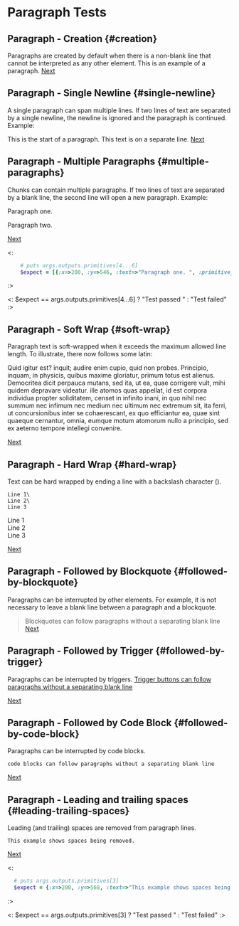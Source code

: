 # Paragraph Tests

## Paragraph - Creation {#creation}

Paragraphs are created by default when there is a non-blank line that cannot be interpreted as any other element. This is an example of a paragraph.
[Next](#single-newline)

## Paragraph - Single Newline  {#single-newline}
A single paragraph can span multiple lines.
If two lines of text are separated by a single newline, the newline is ignored
and the paragraph is continued. Example:

This is the start of a paragraph.
This text is on a separate line.
[Next](#multiple-paragraphs)

## Paragraph - Multiple Paragraphs {#multiple-paragraphs}
Chunks can contain multiple paragraphs. If two lines of text are separated by a blank line, the second line will open a new paragraph. Example:

Paragraph one.

Paragraph two.

[Next](#soft-wrap)

<: 
```rb
    # puts args.outputs.primitives[4...6]
    $expect = [{:x=>200, :y=>546, :text=>"Paragraph one. ", :primitive_marker=>:label, :font=>"fonts/roboto/roboto-regular.ttf", :size_enum=>0, :line_spacing=>1, :r=>204, :g=>204, :b=>204, :spacing_between=>0.6, :spacing_after=>0.9, :size_px=>22.0}, {:x=>200, :y=>511, :text=>"Paragraph two. ", :primitive_marker=>:label, :font=>"fonts/roboto/roboto-regular.ttf", :size_enum=>0, :line_spacing=>1, :r=>204, :g=>204, :b=>204, :spacing_between=>0.6, :spacing_after=>0.9, :size_px=>22.0}]
```
:>

<: $expect == args.outputs.primitives[4...6] ? "Test passed " : "Test failed" :>


## Paragraph - Soft Wrap {#soft-wrap}
Paragraph text is soft-wrapped when it exceeds the maximum allowed line length. To illustrate, there now follows some latin: 

Quid igitur est? inquit; audire enim cupio, quid non probes. Principio, inquam, in physicis, quibus maxime gloriatur, primum totus est alienus. Democritea dicit perpauca mutans, sed ita, ut ea, quae corrigere vult, mihi quidem depravare videatur. ille atomos quas appellat, id est corpora individua propter soliditatem, censet in infinito inani, in quo nihil nec summum nec infimum nec medium nec ultimum nec extremum sit, ita ferri, ut concursionibus inter se cohaerescant, ex quo efficiantur ea, quae sint quaeque cernantur, omnia, eumque motum atomorum nullo a principio, sed ex aeterno tempore intellegi convenire.

[Next](#hard-wrap)

## Paragraph - Hard Wrap {#hard-wrap}
Text can be hard wrapped by ending a line with a backslash character (\).

~~~
Line 1\
Line 2\
Line 3
~~~

Line 1\
Line 2\
Line 3

[Next](#followed-by-blockquote)

## Paragraph - Followed by Blockquote {#followed-by-blockquote}
Paragraphs can be interrupted by other elements. For example, it is not necessary to leave a blank line between a paragraph and a blockquote.
> Blockquotes can follow paragraphs without a separating blank line
[Next](#followed-by-trigger)

## Paragraph - Followed by Trigger {#followed-by-trigger}
Paragraphs can be interrupted by triggers.
[Trigger buttons can follow paragraphs without a separating blank line]()

[Next](#followed-by-code-block)

## Paragraph - Followed by Code Block {#followed-by-code-block}
Paragraphs can be interrupted by code blocks.
~~~
code blocks can follow paragraphs without a separating blank line
~~~

[Next](#leading-trailing-spaces)


## Paragraph - Leading and trailing spaces {#leading-trailing-spaces}
Leading (and trailing) spaces are removed from paragraph lines.

    This example shows spaces being removed.    

[Next](#)

<: 
  ```rb
    # puts args.outputs.primitives[3]
    $expect = {:x=>200, :y=>568, :text=>"This example shows spaces being removed. ", :primitive_marker=>:label, :font=>"fonts/roboto/roboto-regular.ttf", :size_enum=>0, :line_spacing=>1, :r=>204, :g=>204, :b=>204, :spacing_between=>0.6, :spacing_after=>0.9, :size_px=>22.0}
  ```
:>

<: $expect == args.outputs.primitives[3] ? "Test passed " : "Test failed" :>